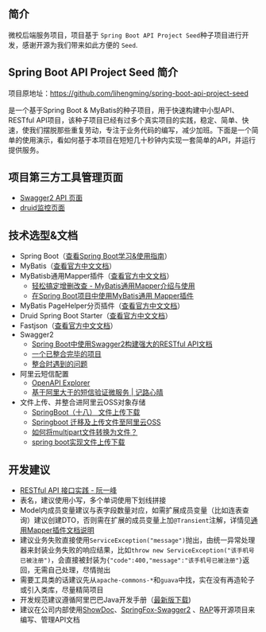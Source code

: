 ## 简介
微校后端服务项目，项目基于 `Spring Boot API Project Seed`种子项目进行开发，感谢开源为我们带来如此方便的 `Seed`.

## Spring Boot API Project Seed 简介

项目原地址：https://github.com/lihengming/spring-boot-api-project-seed

是一个基于Spring Boot & MyBatis的种子项目，用于快速构建中小型API、RESTful API项目，该种子项目已经有过多个真实项目的实践，稳定、简单、快速，使我们摆脱那些重复劳动，专注于业务代码的编写，减少加班。下面是一个简单的使用演示，看如何基于本项目在短短几十秒钟内实现一套简单的API，并运行提供服务。

## 项目第三方工具管理页面
* [Swagger2 API 页面](http://localhost:8080/doc.html)
* [druid监控页面](http://localhost:8080/druid/datasource.html)


## 技术选型&文档
- Spring Boot（[查看Spring Boot学习&使用指南](http://www.jianshu.com/p/1a9fd8936bd8)）
- MyBatis（[查看官方中文文档](http://www.mybatis.org/mybatis-3/zh/index.html)）
- MyBatisb通用Mapper插件（[查看官方中文文档](https://mapperhelper.github.io/docs/)）
    - [轻松搞定增删改查 - MyBatis通用Mapper介绍与使用](https://juejin.im/entry/5a3b482cf265da431281152b)
    - [在Spring Boot项目中使用MyBatis通用 Mapper插件](https://www.jianshu.com/p/b0af2c0a7a9d)
- MyBatis PageHelper分页插件（[查看官方中文文档](https://pagehelper.github.io/)）
- Druid Spring Boot Starter（[查看官方中文文档](https://github.com/alibaba/druid/tree/master/druid-spring-boot-starter/)）
- Fastjson（[查看官方中文文档](https://github.com/Alibaba/fastjson/wiki/%E9%A6%96%E9%A1%B5)）
- Swagger2
    - [Spring Boot中使用Swagger2构建强大的RESTful API文档](http://blog.didispace.com/springbootswagger2/)
    - [一个已整合完毕的项目](https://github.com/Gahon1995/spring-boot-api-project-seed)
    - [整合时遇到的问题](https://github.com/lihengming/spring-boot-api-project-seed/issues/58)
- 阿里云短信配置
    - [OpenAPI Explorer](https://api.aliyun.com/?spm=a2c4g.11186623.2.14.31a350a4SXcOam#/?product=Dysmsapi&api=SendSms)
    - [基于阿里大于的短信验证微服务 | 记路心晴](https://songwell1024.github.io/2019/01/06/CheckSmsCode/)
- 文件上传、并整合进阿里云OSS对象存储
    - [SpringBoot（十八） 文件上传下载](https://qq343509740.gitee.io/2018/08/04/Spring%E5%85%A8%E5%AE%B6%E6%A1%B6/SpringBoo2.x/SpringBoot%EF%BC%88%E5%8D%81%E5%85%AB%EF%BC%89%20%E6%96%87%E4%BB%B6%E4%B8%8A%E4%BC%A0%E4%B8%8B%E8%BD%BD/#HTML)
    - [Springboot 迁移及上传文件至阿里云OSS](https://juejin.im/post/5baa3bf5e51d450e9a2e32b8)
    - [如何将multipart文件转换为文件？](https://codeday.me/bug/20171213/109115.html)
    - [spring boot实现文件上传下载](http://songwei.site/2017/12/08/fileUpDown/)
    
## 开发建议
- [RESTful API 接口实践 - 阮一峰](http://www.ruanyifeng.com/blog/2018/10/restful-api-best-practices.html)
- 表名，建议使用小写，多个单词使用下划线拼接
- Model内成员变量建议与表字段数量对应，如需扩展成员变量（比如连表查询）建议创建DTO，否则需在扩展的成员变量上加```@Transient```注解，详情见[通用Mapper插件文档说明](https://mapperhelper.github.io/docs/2.use/)
- 建议业务失败直接使用```ServiceException("message")```抛出，由统一异常处理器来封装业务失败的响应结果，比如```throw new ServiceException("该手机号已被注册")```，会直接被封装为```{"code":400,"message":"该手机号已被注册"}```返回，无需自己处理，尽情抛出
- 需要工具类的话建议先从```apache-commons-*```和```guava```中找，实在没有再造轮子或引入类库，尽量精简项目
- 开发规范建议遵循阿里巴巴Java开发手册（[最新版下载](https://github.com/alibaba/p3c))
- 建议在公司内部使用[ShowDoc](https://github.com/star7th/showdoc)、[SpringFox-Swagger2](https://github.com/springfox/springfox) 、[RAP](https://github.com/thx/RAP)等开源项目来编写、管理API文档